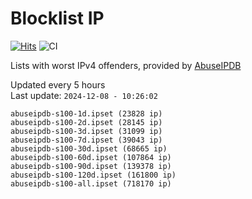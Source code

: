 # Blocklist IP

[![Hits](https://hits.seeyoufarm.com/api/count/incr/badge.svg?url=https%3A%2F%2Fgithub.com%2Fborestad%2Fblocklist-ip%2F&count_bg=%2379C83D&title_bg=%23555555&icon=&icon_color=%23E7E7E7&title=hits&edge_flat=false)](https://hits.seeyoufarm.com)  ![CI](https://img.shields.io/github/workflow/status/borestad/blocklist-ip/CI?style=flat-square)

Lists with worst IPv4 offenders, provided by [AbuseIPDB](https://www.abuseipdb.com/)

<!-- FOOTER-PLACEHOLDER -->
Updated every 5 hours<br>
Last update: `2024-12-08 - 10:26:02`
```
abuseipdb-s100-1d.ipset (23828 ip)
abuseipdb-s100-2d.ipset (28145 ip)
abuseipdb-s100-3d.ipset (31099 ip)
abuseipdb-s100-7d.ipset (39043 ip)
abuseipdb-s100-30d.ipset (68665 ip)
abuseipdb-s100-60d.ipset (107864 ip)
abuseipdb-s100-90d.ipset (139378 ip)
abuseipdb-s100-120d.ipset (161800 ip)
abuseipdb-s100-all.ipset (718170 ip)
```
